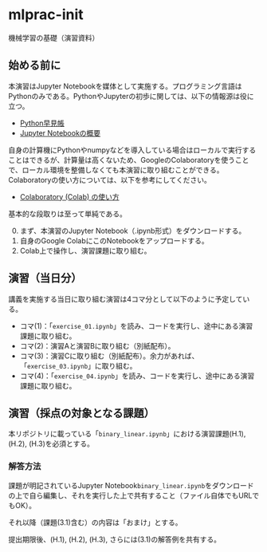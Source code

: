 # mlprac-init
機械学習の基礎（演習資料）

## 始める前に
本演習はJupyter Notebookを媒体として実施する。プログラミング言語はPythonのみである。PythonやJupyterの初歩に関しては、以下の情報源は役に立つ。

- [Python早見帳](https://chokkan.github.io/python/index.html)
- [Jupyter Notebookの概要](https://chokkan.github.io/python/jupyter.html)

自身の計算機にPythonやnumpyなどを導入している場合はローカルで実行することはできるが、計算量は高くないため、GoogleのColaboratoryを使うことで、ローカル環境を整備しなくても本演習に取り組むことができる。Colaboratoryの使い方については、以下を参考にしてください。

- [Colaboratory (Colab) の使い方](https://utokyo-ipp.github.io/1/1-0.html)

基本的な段取りは至って単純である。

0. まず、本演習のJupyter Notebook（.ipynb形式）をダウンロードする。
0. 自身のGoogle ColabにこのNotebookをアップロードする。
0. Colab上で操作し、演習課題に取り組む。

## 演習（当日分）
講義を実施する当日に取り組む演習は4コマ分として以下のように予定している。

- コマ(1)：「`exercise_01.ipynb`」を読み、コードを実行し、途中にある演習課題に取り組む。
- コマ(2)：演習Aと演習Bに取り組む（別紙配布）。
- コマ(3)：演習Cに取り組む（別紙配布）。余力があれば、「`exercise_03.ipynb`」に取り組む。
- コマ(4)：「`exercise_04.ipynb`」を読み、コードを実行し、途中にある演習課題に取り組む。

## 演習（採点の対象となる課題）
本リポジトリに載っている「`binary_linear.ipynb`」における演習課題(H.1), (H.2), (H.3)を必須とする。

### 解答方法
課題が明記されているJupyter Notebook`binary_linear.ipynb`をダウンロードの上で自ら編集し、それを実行した上で共有すること（ファイル自体でもURLでもOK）。

それ以降（課題(3.1)含む）の内容は「おまけ」とする。

提出期限後、(H.1), (H.2), (H.3), さらには(3.1)の解答例を共有する。
